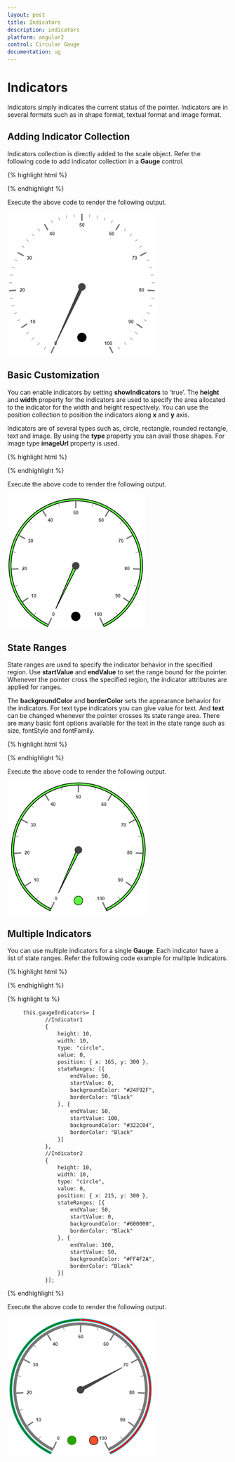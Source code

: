 ```yaml
---
layout: post
title: Indicators
description: indicators
platform: angular2
control: Circular Gauge
documentation: ug
---
```


# Indicators

Indicators simply indicates the current status of the pointer. Indicators are in several formats such as in shape format, textual format and image format.

## Adding Indicator Collection 

Indicators collection is directly added to the scale object. Refer the following code to add indicator collection in a **Gauge** control.

{% highlight html %}

 <ej-CircularGauge id="circularGauge1" >
     <e-scales>
          <e-scale [showIndicators]="true" [indicators]="indicators: [{ height: 10,width: 10,type: 'circle',value: 0,position: { x: 185, y: 300 }}]" >
          </e-scale>
       </e-scales>
  </ej-CircularGauge>

{% endhighlight %}


Execute the above code to render the following output.

![](Indicators_images/Indicators_img1.png)

## Basic Customization

You can enable indicators by setting **showIndicators** to ‘true’. The **height** and **width** property for the indicators are used to specify the area allocated to the indicator for the width and height respectively. You can use the position collection to position the indicators along **x** and **y** axis. 

Indicators are of several types such as, circle, rectangle, rounded rectangle, text and image. By using the **type** property you can avail those shapes. For image type **imageUrl** property is used. 

{% highlight html %}

 <ej-CircularGauge id="circularGauge1" >
     <e-scales>
          <e-scale [showIndicators]="true" backgroundColor="#5DF243" [showScaleBar]="true" [border]="{ width: 1.5, color: 'black' }" [indicators]="indicators: [{ height: 10,width: 10,type: 'circle',value: 0,position: { x: 185, y: 300 }}]" >
          	<e-pointers>
                <e-pointer backgroundColor="#5DF243" [border]="{ width: 1.5, color: 'black' }" [length]="110">
                </e-pointer>
            </e-pointers>
          </e-scale>
       </e-scales>
  </ej-CircularGauge>

{% endhighlight %}


Execute the above code to render the following output.

![](Indicators_images/Indicators_img2.png)

## State Ranges

State ranges are used to specify the indicator behavior in the specified region. Use **startValue** and **endValue** to set the range bound for the pointer. Whenever the pointer cross the specified region, the indicator attributes are applied for ranges. 

The **backgroundColor** and **borderColor** sets the appearance behavior for the indicators. For text type indicators you can give value for text. And **text** can be changed whenever the pointer crosses its state range area. There are many basic font options available for the text in the state range such as size, fontStyle and fontFamily.

{% highlight html %}

 <ej-CircularGauge id="circularGauge1" >
     <e-scales>
          <e-scale [showIndicators]="true" backgroundColor="#5DF243" [showScaleBar]="true" [radius]=150 [size]=5 
                                            [indicators]="indicators:[{ height: 10,width: 10,type: 'circle',value: 0,position: { x: 185, y: 300 },
                                                stateRanges: [{endValue: 100,startValue: 0,backgroundColor: '#5DF243',borderColor: 'Black',textColor: '#870505'
                                                }]}]" >
          	<e-pointers>
                <e-pointer backgroundColor="#5DF243" [border]="{ width: 1.5, color: 'black' }" [length]="110">
                </e-pointer>
            </e-pointers>
          </e-scale>
       </e-scales>
  </ej-CircularGauge>

{% endhighlight %}

Execute the above code to render the following output.

![](Indicators_images/Indicators_img3.png)

## Multiple Indicators

You can use multiple indicators for a single **Gauge**. Each indicator have a list of state ranges. Refer the following code example for multiple Indicators.

{% highlight html %}

 <ej-CircularGauge id="circularGauge1" >
     <e-scales>
          <e-scale [showIndicators]="true" backgroundColor="#5DF243" [showScaleBar]="true" [radius]=150 [size]=5 
                                            [indicators]="gaugeIndicators" >
          	<e-pointers>
                <e-pointer [value]=70 [length]="110">
                </e-pointer>
            </e-pointers>
            <e-ranges>
                <e-range [distanceFromScale]='-30' [startValue]='0' [endValue]='50' backgroundColor="Green" placement="far">
                </e-range>
                <e-range [distanceFromScale]='-30' [startValue]='50' [endValue]='100' backgroundColor="red" placement="far">
                </e-range>
            </e-ranges>
          </e-scale>
       </e-scales>
  </ej-CircularGauge>

{% endhighlight %}


{% highlight ts %}


         this.gaugeIndicators= [
                //Indicator1
                {
                    height: 10,
                    width: 10,
                    type: "circle",
                    value: 0,
                    position: { x: 165, y: 300 },
                    stateRanges: [{
                        endValue: 50,
                        startValue: 0,
                        backgroundColor: "#24F92F",
                        borderColor: "Black"
                    }, {
                        endValue: 50,
                        startValue: 100,
                        backgroundColor: "#322C04",
                        borderColor: "Black"
                    }]
                },
                //Indicator2
                {
                    height: 10,
                    width: 10,
                    type: "circle",
                    value: 0,
                    position: { x: 215, y: 300 },
                    stateRanges: [{
                        endValue: 50,
                        startValue: 0,
                        backgroundColor: "#600000",
                        borderColor: "Black"
                    }, {
                        endValue: 100,
                        startValue: 50,
                        backgroundColor: "#FF4F2A",
                        borderColor: "Black"
                    }]
                }];

{% endhighlight %}



Execute the above code to render the following output.

![](Indicators_images/Indicators_img4.png)

